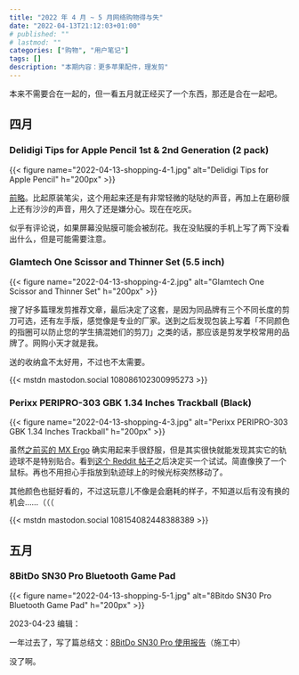 ```yaml
---
title: "2022 年 4 月 ~ 5 月网络购物得与失"
date: "2022-04-13T21:12:03+01:00"
# published: ""
# lastmod: ""
categories: ["购物", "用户笔记"]
tags: []
description: "本期内容：更多苹果配件，理发剪"
---
```


本来不需要合在一起的，但一看五月就正经买了一个东西，那还是合在一起吧。

## 四月

### Delidigi Tips for Apple Pencil 1st & 2nd Generation (2 pack)

{{< figure name="2022-04-13-shopping-4-1.jpg" alt="Delidigi Tips for Apple Pencil" h="200px" >}}

[前略](/posts/2022-04-12-mar-gains-and-losses-online-shopping/#moko-apple-pencil-tips-cover-10-pack)。比起原装笔尖，这个用起来还是有非常轻微的哒哒的声音，再加上在磨砂膜上还有沙沙的声音，用久了还是嫌分心。现在在吃灰。

似乎有评论说，如果屏幕没贴膜可能会被刮花。我在没贴膜的手机上写了两下没看出什么，但是可能需要注意。

### Glamtech One Scissor and Thinner Set (5.5 inch)

{{< figure name="2022-04-13-shopping-4-2.jpg" alt="Glamtech One Scissor and Thinner Set" h="200px" >}}

搜了好多篇理发剪推荐文章，最后决定了这套，是因为同品牌有三个不同长度的剪刀可选，还有左手版，感觉像是专业的厂家。送到之后发现包装上写着「不同颜色的指圈可以防止您的学生搞混她们的剪刀」之类的话，那应该是剪发学校常用的品牌了。网购小天才就是我。

送的收纳盒不太好用，不过也不太需要。

{{< mstdn mastodon.social 108086102300995273 >}}

### Perixx PERIPRO-303 GBK 1.34 Inches Trackball (Black)

{{< figure name="2022-04-13-shopping-4-3.jpg" alt="Perixx PERIPRO-303 GBK 1.34 Inches Trackball" h="200px" >}}

虽然[之前买的 MX Ergo](/posts/2021-09-22-aug-gains-and-losses-online-shopping/#logitech-mx-ergo) 确实用起来手很舒服，但是其实很快就能发现其实它的轨迹球不是特别贴合。看到[这个 Reddit 帖子](https://www.reddit.com/r/Trackballs/comments/jnstiz/)之后决定买一个试试。简直像换了一个鼠标。再也不用担心手指放到轨迹球上的时候光标突然移动了。

其他颜色也挺好看的，不过这玩意儿不像是会磨耗的样子，不知道以后有没有换的机会……（（（

{{< mstdn mastodon.social 108154082448388389 >}}

## 五月

### 8BitDo SN30 Pro Bluetooth Game Pad

{{< figure name="2022-04-13-shopping-5-1.jpg" alt="8Bitdo SN30 Pro Bluetooth Game Pad" h="200px" >}}

<time>2023-04-23</time> 编辑：

一年过去了，写了篇总结文：[8BitDo SN30 Pro 使用报告](/posts/2023-04-12-8bitdo-sn30-pro-controller/)（施工中）

没了啊。

